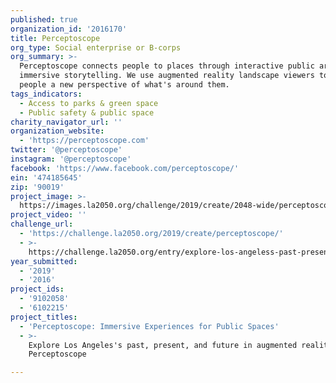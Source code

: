 ```yaml
---
published: true
organization_id: '2016170'
title: Perceptoscope
org_type: Social enterprise or B-corps
org_summary: >-
  Perceptoscope connects people to places through interactive public art and
  immersive storytelling. We use augmented reality landscape viewers to give
  people a new perspective of what's around them.
tags_indicators:
  - Access to parks & green space
  - Public safety & public space
charity_navigator_url: ''
organization_website:
  - 'https://perceptoscope.com'
twitter: '@perceptoscope'
instagram: '@perceptoscope'
facebook: 'https://www.facebook.com/perceptoscope/'
ein: '474185645'
zip: '90019'
project_image: >-
  https://images.la2050.org/challenge/2019/create/2048-wide/perceptoscope.jpg
project_video: ''
challenge_url:
  - 'https://challenge.la2050.org/2019/create/perceptoscope/'
  - >-
    https://challenge.la2050.org/entry/explore-los-angeless-past-present-and-future-in-augmented-reality-through-perceptoscope
year_submitted:
  - '2019'
  - '2016'
project_ids:
  - '9102058'
  - '6102215'
project_titles:
  - 'Perceptoscope: Immersive Experiences for Public Spaces'
  - >-
    Explore Los Angeles's past, present, and future in augmented reality through
    Perceptoscope

---
```

